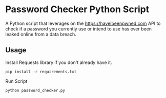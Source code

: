 # Password Checker Python Script
A Python script that leverages on the https://haveibeenpwned.com API to check if a password you currently use or intend to use has ever been leaked online from a data breach. 

## Usage

Install Requests library if you don't already have it.

```
pip install -r requirements.txt
```

Run Script
```
python password_checker.py
```


    

